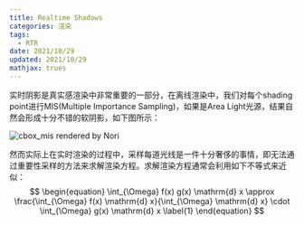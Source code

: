 ```yaml
---
title: Realtime Shadows
categories: 渲染
tags:
  - RTR
date: 2021/10/29
updated: 2021/10/29
mathjax: trues
---
```


实时阴影是真实感渲染中非常重要的一部分，在离线渲染中，我们对每个shading point进行MIS(Multiple Importance Sampling)，如果是Area Light光源，结果自然会形成十分不错的软阴影，如下图所示：

![cbox_mis rendered by Nori](https://lk-image-bed.oss-cn-beijing.aliyuncs.com/images/cbox_mis.png)

然而实际上在实时渲染的过程中，采样每道光线是一件十分奢侈的事情，即无法通过重要性采样的方法来求解渲染方程。求解渲染方程通常会利用如下不等式来近似：
$$
\begin{equation}
\int_{\Omega} f(x) g(x) \mathrm{d} x \approx \frac{\int_{\Omega} f(x) \mathrm{d} x}{\int_{\Omega} \mathrm{d} x} \cdot \int_{\Omega} g(x) \mathrm{d} x
\label{1}
\end{equation}
$$

<!--more-->

